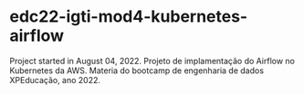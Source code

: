 # edc22-igti-mod4-kubernetes-airflow

Project started in August 04, 2022.
Projeto de implamentação do Airflow no Kubernetes da AWS. 
Materia do bootcamp de engenharia de dados XPEducação, ano 2022.
